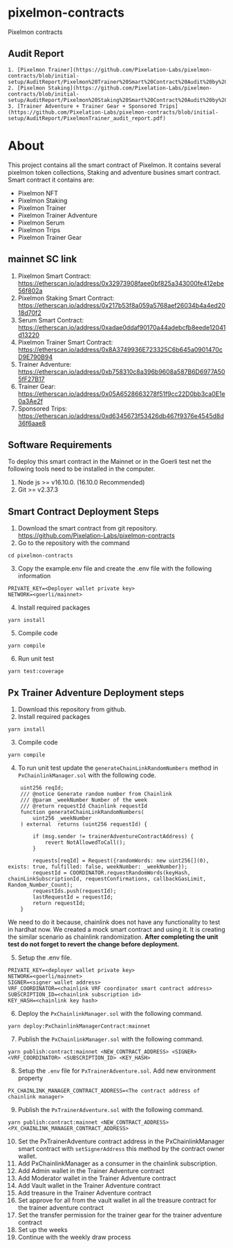 # pixelmon-contracts
Pixelmon contracts

## Audit Report
    1. [Pixelmon Trainer](https://github.com/Pixelation-Labs/pixelmon-contracts/blob/initial-setup/AuditReport/Pixelmon%20Trainer%20Smart%20Contract%20Audit%20by%20Solidity%20Finance.pdf)
    2. [Pixelmon Staking](https://github.com/Pixelation-Labs/pixelmon-contracts/blob/initial-setup/AuditReport/Pixelmon%20Staking%20Smart%20Contract%20Audit%20by%20Solidity%20Finance.pdf)
    3. [Trainer Adventure + Trainer Gear + Sponsored Trips](https://github.com/Pixelation-Labs/pixelmon-contracts/blob/initial-setup/AuditReport/PixelmonTrainer_audit_report.pdf)

# About
This project contains all the smart contract of Pixelmon. It contains several pixelmon token collections, Staking and adventure busines smart contract. Smart contract it contains are:
 - Pixelmon NFT
 - Pixelmon Staking
 - Pixelmon Trainer
 - Pixelmon Trainer Adventure
 - Pixelmon Serum
 - Pixelmon Trips
 - Pixelmon Trainer Gear

## mainnet SC link
1. Pixelmon Smart Contract:	https://etherscan.io/address/0x32973908faee0bf825a343000fe412ebe56f802a
2. Pixelmon Staking Smart Contract: 	https://etherscan.io/address/0x217b53f8a059a5768aef26034b4a4ed2018d70f2
3. Serum Smart Contract:	https://etherscan.io/address/0xadae0ddaf90170a44adebcfb8eede12041d13220
4. Pixelmon Trainer Smart Contract:	https://etherscan.io/address/0x8A3749936E723325C6b645a0901470cD9E790B94
5. Trainer Adventure:	https://etherscan.io/address/0xb758310c8a396b9608a587B6D6977A505fF27B17
6. Trainer Gear: 	https://etherscan.io/address/0x05A6528663278f51f9cc22D0bb3ca0E1e0a3Ae2f
7. Sponsored Trips:	https://etherscan.io/address/0xd6345673f53426db467f9376e4545d8d36f6aae8

## Software Requirements
To deploy this smart contract in the Mainnet or in the Goerli test net the following tools need to be installed in the computer.

1. Node js >= v16.10.0. (16.10.0 Recommended)
2. Git >= v2.37.3

## Smart Contract Deployment Steps
1. Download the smart contract from git repository. https://github.com/Pixelation-Labs/pixelmon-contracts
2. Go to the repository with the command 
```
cd pixelmon-contracts
```

3. Copy the example.env file and create the .env file with the following information
```
PRIVATE_KEY=<Deployer wallet private key>
NETWORK=<goerli/mainnet>
```

4. Install required packages
```
yarn install 
```

5. Compile code 
```
yarn compile
```

6. Run unit test
```
yarn test:coverage
```

## Px Trainer Adventure Deployment steps

1. Download this repository from github.
2. Install required packages
```
yarn install 
```
3. Compile code 
```
yarn compile
```
4. To run unit test update the `generateChainLinkRandomNumbers` method in `PxChainlinkManager.sol` with the following code.
```solidity
    uint256 reqId;
    /// @notice Generate random number from Chainlink
    /// @param _weekNumber Number of the week
    /// @return requestId Chainlink requestId
    function generateChainLinkRandomNumbers(
        uint256 _weekNumber
    ) external  returns (uint256 requestId) {

        if (msg.sender != trainerAdventureContractAddress) {
            revert NotAllowedToCall();
        }
        
        requests[reqId] = Request({randomWords: new uint256[](0), exists: true, fulfilled: false, weekNumber: _weekNumber});
        requestId = COORDINATOR.requestRandomWords(keyHash, chainLinkSubscriptionId, requestConfirmations, callbackGasLimit, Random_Number_Count);
        requestIds.push(requestId);
        lastRequestId = requestId;
        return requestId;
    }
```
We need to do it because, chainlink does not have any functionality to test in hardhat now. We created a mock smart contract and using it. It is creating the similar scenario as chainlink randomization.
**After completing the unit test do not forget to revert the change before deployment.**

5. Setup the .env file.
```shell
PRIVATE_KEY=<deployer wallet private key>
NETWORK=<goerli/mainnet>
SIGNER=<signer wallet address>
VRF_COORDINATOR=<chainlink VRF coordinator smart contract address>
SUBSCRIPTION_ID=<chainlink subscription id>
KEY_HASH=<chainlink key hash>

```

6. Deploy the `PxChainlinkManager.sol` with the following command.
```shell
yarn deploy:PxChainlinkManagerContract:mainnet
```

7. Publish the `PxChainlinkManager.sol` with the following command.
```shell
yarn publish:contract:mainnet <NEW_CONTRACT_ADDRESS> <SIGNER> <VRF_COORDINATOR> <SUBSCRIPTION_ID> <KEY_HASH>
```

8. Setup the `.env` file for `PxTrainerAdventure.sol`. Add new environment property
```shell
PX_CHAINLINK_MANAGER_CONTRACT_ADDRESS=<The contract address of chainlink manager>
```

9. Publish the `PxTrainerAdventure.sol` with the following command.
```shell
yarn publish:contract:mainnet <NEW_CONTRACT_ADDRESS> <PX_CHAINLINK_MANAGER_CONTRACT_ADDRESS>
```

10. Set the PxTrainerAdventure contract address in the PxChainlinkManager smart contract with `setSignerAddress` this method by the contract owner wallet.
11. Add PxChainlinkManager as a consumer in the chainlink subscription.
12. Add Admin wallet in the Trainer Adventure contract
13. Add Moderator wallet in the Trainer Adventure contract
14. Add Vault wallet in the Trainer Adventure contract
15. Add treasure in the Trainer Adventure contract
16. Set approve for all from the vault wallet in all the treasure contract for the trainer adventure contract
17. Set the transfer permission for the trainer gear for the trainer adventure contract
18. Set up the weeks
19. Continue with the weekly draw process